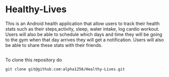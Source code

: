 # Healthy-Lives
This is an Android health application that allow users to track their health stats such as their steps,activity, sleep, water intake, log cardio workout. Users will also be able to schedule which days and time they will be going to the gym when that day arrives they will get a notification. Users will also be able to share these stats with their friends.

##

To clone this repository do
```
git clone git@github.com:alpha1256/Healthy-Lives.git
```
